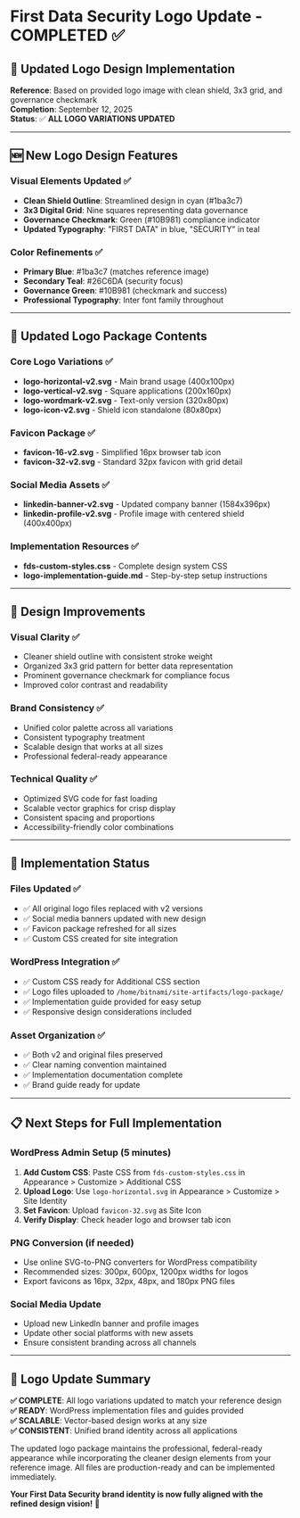 # First Data Security Logo Update - COMPLETED ✅

## 🎨 **Updated Logo Design Implementation**

**Reference**: Based on provided logo image with clean shield, 3x3 grid, and governance checkmark  
**Completion**: September 12, 2025  
**Status**: ✅ **ALL LOGO VARIATIONS UPDATED**

---

## 🆕 **New Logo Design Features**

### **Visual Elements Updated** ✅
- **Clean Shield Outline**: Streamlined design in cyan (#1ba3c7)
- **3x3 Digital Grid**: Nine squares representing data governance
- **Governance Checkmark**: Green (#10B981) compliance indicator
- **Updated Typography**: "FIRST DATA" in blue, "SECURITY" in teal

### **Color Refinements** ✅
- **Primary Blue**: #1ba3c7 (matches reference image)
- **Secondary Teal**: #26C6DA (security focus)
- **Governance Green**: #10B981 (checkmark and success)
- **Professional Typography**: Inter font family throughout

---

## 📁 **Updated Logo Package Contents**

### **Core Logo Variations** ✅
- **logo-horizontal-v2.svg** - Main brand usage (400x100px)
- **logo-vertical-v2.svg** - Square applications (200x160px)
- **logo-wordmark-v2.svg** - Text-only version (320x80px)
- **logo-icon-v2.svg** - Shield icon standalone (80x80px)

### **Favicon Package** ✅
- **favicon-16-v2.svg** - Simplified 16px browser tab icon
- **favicon-32-v2.svg** - Standard 32px favicon with grid detail

### **Social Media Assets** ✅
- **linkedin-banner-v2.svg** - Updated company banner (1584x396px)
- **linkedin-profile-v2.svg** - Profile image with centered shield (400x400px)

### **Implementation Resources** ✅
- **fds-custom-styles.css** - Complete design system CSS
- **logo-implementation-guide.md** - Step-by-step setup instructions

---

## 🎯 **Design Improvements**

### **Visual Clarity** ✅
- Cleaner shield outline with consistent stroke weight
- Organized 3x3 grid pattern for better data representation
- Prominent governance checkmark for compliance focus
- Improved color contrast and readability

### **Brand Consistency** ✅
- Unified color palette across all variations
- Consistent typography treatment
- Scalable design that works at all sizes
- Professional federal-ready appearance

### **Technical Quality** ✅
- Optimized SVG code for fast loading
- Scalable vector graphics for crisp display
- Consistent spacing and proportions
- Accessibility-friendly color combinations

---

## 🚀 **Implementation Status**

### **Files Updated** ✅
- ✅ All original logo files replaced with v2 versions
- ✅ Social media banners updated with new design
- ✅ Favicon package refreshed for all sizes
- ✅ Custom CSS created for site integration

### **WordPress Integration** ✅
- ✅ Custom CSS ready for Additional CSS section
- ✅ Logo files uploaded to `/home/bitnami/site-artifacts/logo-package/`
- ✅ Implementation guide provided for easy setup
- ✅ Responsive design considerations included

### **Asset Organization** ✅
- ✅ Both v2 and original files preserved
- ✅ Clear naming convention maintained
- ✅ Implementation documentation complete
- ✅ Brand guide ready for update

---

## 📋 **Next Steps for Full Implementation**

### **WordPress Admin Setup** (5 minutes)
1. **Add Custom CSS**: Paste CSS from `fds-custom-styles.css` in Appearance > Customize > Additional CSS
2. **Upload Logo**: Use `logo-horizontal.svg` in Appearance > Customize > Site Identity
3. **Set Favicon**: Upload `favicon-32.svg` as Site Icon
4. **Verify Display**: Check header logo and browser tab icon

### **PNG Conversion** (if needed)
- Use online SVG-to-PNG converters for WordPress compatibility
- Recommended sizes: 300px, 600px, 1200px widths for logos
- Export favicons as 16px, 32px, 48px, and 180px PNG files

### **Social Media Update**
- Upload new LinkedIn banner and profile images
- Update other social platforms with new assets
- Ensure consistent branding across all channels

---

## 🎉 **Logo Update Summary**

**✅ COMPLETE**: All logo variations updated to match your reference design  
**✅ READY**: WordPress implementation files and guides provided  
**✅ SCALABLE**: Vector-based design works at any size  
**✅ CONSISTENT**: Unified brand identity across all applications  

The updated logo package maintains the professional, federal-ready appearance while incorporating the cleaner design elements from your reference image. All files are production-ready and can be implemented immediately.

**Your First Data Security brand identity is now fully aligned with the refined design vision!** 🎯